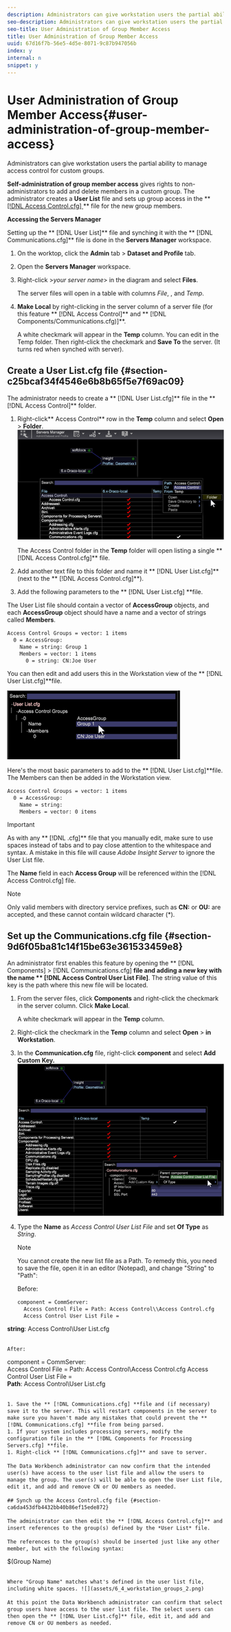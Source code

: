 ```yaml
---
description: Administrators can give workstation users the partial ability to manage access control for custom groups.
seo-description: Administrators can give workstation users the partial ability to manage access control for custom groups.
seo-title: User Administration of Group Member Access
title: User Administration of Group Member Access
uuid: 67d16f7b-56e5-4d5e-8071-9c87b947056b
index: y
internal: n
snippet: y
---
```


# User Administration of Group Member Access{#user-administration-of-group-member-access}

Administrators can give workstation users the partial ability to manage access control for custom groups.

**Self-administration of group member access** gives rights to non-administrators to add and delete members in a custom group. The administrator creates a **User List** file and sets up group access in the ** [ [!DNL Access Control.cfg] ](https://marketing.adobe.com/resources/help/en_US/insight/svrprod/?f=c_config_acs_ctrl)** file for the new group members.

**Accessing the Servers Manager**

Setting up the ** [!DNL User List]** file and synching it with the ** [!DNL Communications.cfg]** file is done in the **Servers Manager** workspace.

1. On the worktop, click the **Admin** tab > **Dataset and Profile** tab. 

1. Open the **Servers Manager** workspace. 
1. Right-click >*your server name*> in the diagram and select **Files**.

   The server files will open in a table with columns *File*, *<server name>*, and *Temp*. 

1. **Make Local** by right-clicking in the server column of a server file (for this feature ** [!DNL Access Control]** and ** [!DNL Components/Communications.cfg)]**.

   A white checkmark will appear in the **Temp** column. You can edit in the Temp folder. Then right-click the checkmark and **Save To** the server. (It turns red when synched with server).

## Create a User List.cfg file {#section-c25bcaf34f4546e6b8b65f5e7f69ac09}

The administrator needs to create a ** [!DNL User List.cfg]** file in the ** [!DNL Access Control]** folder.

1. Right-click** Access Control** row in the **Temp** column and select **Open** > **Folder**. ![](assets/6_4_workstation_groups_3.png)

   The Access Control folder in the **Temp** folder will open listing a single ** [!DNL Access Control.cfg]** file.

1. Add another text file to this folder and name it ** [!DNL User List.cfg]** (next to the ** [!DNL Access Control.cfg]**). 

1. Add the following parameters to the ** [!DNL User List.cfg] **file.

The User List file should contain a vector of **AccessGroup** objects, and each **AccessGroup** object should have a name and a vector of strings called **Members**.

```
Access Control Groups = vector: 1 items 
  0 = AccessGroup:  
    Name = string: Group 1 
    Members = vector: 1 items 
      0 = string: CN:Joe User
```

You can then edit and add users this in the Workstation view of the ** [!DNL User List.cfg]**file.

![](assets/6_4_workstation_groups_4.png)

Here's the most basic parameters to add to the ** [!DNL User List.cfg]**file. The Members can then be added in the Workstation view.

```
Access Control Groups = vector: 1 items 
  0 = AccessGroup:  
    Name = string:  
    Members = vector: 0 items
```

>[!IMPORTANT]
>
>As with any ** [!DNL .cfg]** file that you manually edit, make sure to use spaces instead of tabs and to pay close attention to the whitespace and syntax. A mistake in this file will cause *Adobe Insight Server* to ignore the User List file.

The **Name** field in each **Access Group** will be referenced within the [!DNL Access Control.cfg] file.

>[!NOTE]
>
>Only valid members with directory service prefixes, such as **CN:** or **OU:** are accepted, and these cannot contain wildcard character (&#42;).

## Set up the Communications.cfg file {#section-9d6f05ba81c14f15be63e361533459e8}

An administrator first enables this feature by opening the ** [!DNL Components] > [!DNL Communications.cfg] **file and adding a new key with the name ** [!DNL Access Control User List File]**. The string value of this key is the path where this new file will be located.

1. From the server files, click **Components** and right-click the checkmark in the server column. Click **Make Local**.

   A white checkmark will appear in the **Temp** column. 

1. Right-click the checkmark in the **Temp** column and select **Open** > **in Workstation**. 

1. In the **Communication.cfg** file, right-click **component** and select **Add Custom Key.** ![](assets/6_4_workstation_groups.png)

1. Type the **Name** as *Access Control User List File* and set **Of Type** as *String*. 

   >[!NOTE]
   >
   >You cannot create the new list file as a Path. To remedy this, you need to save the file, open it in an editor (Notepad), and change "String" to "Path":

   Before:

   ```
   component = CommServer:  
     Access Control File = Path: Access Control\\Access Control.cfg 
     Access Control User List File =  
<b>string</b>: Access Control\\User List.cfg
   ```

   After:

   ```
   component = CommServer:  
     Access Control File = Path: Access Control\\Access Control.cfg 
     Access Control User List File =  
<b>Path</b>: Access Control\\User List.cfg
   ```

1. Save the ** [!DNL Communications.cfg] **file and (if necessary) save it to the server. This will restart components in the server to make sure you haven't made any mistakes that could prevent the ** [!DNL Communications.cfg] **file from being parsed. 
1. If your system includes processing servers, modify the configuration file in the ** [!DNL Components for Processing Servers.cfg] **file. 
1. Right-click ** [!DNL Communications.cfg]** and save to server.

The Data Workbench administrator can now confirm that the intended user(s) have access to the user list file and allow the users to manage the group. The user(s) will be able to open the User List file, edit it, and add and remove CN or OU members as needed.

## Synch up the Access Control.cfg file {#section-ca6da453dfb4432bb40b86ef15ede872}

The administrator can then edit the ** [!DNL Access Control.cfg]** and insert references to the group(s) defined by the *User List* file.

The references to the group(s) should be inserted just like any other member, but with the following syntax:

```
$(Group Name)
```

Where "Group Name" matches what's defined in the user list file, including white spaces. ![](assets/6_4_workstation_groups_2.png)

At this point the Data Workbench administrator can confirm that select group users have access to the user list file. The select users can then open the ** [!DNL User List.cfg]** file, edit it, and add and remove CN or OU members as needed. 
